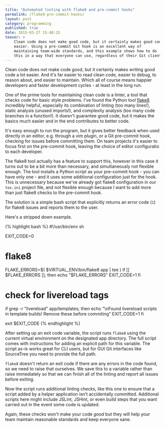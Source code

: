 ```yaml
---
title: "Automated linting with flake8 and pre-commit hooks"
permalink: /flake8-pre-commit-hooks/
layout: post
category: programming
published: true
date: 2015-03-27 15:40:15
teaser: >
    Clean code does not make good code, but it certainly makes good code
    easier. Using a pre-commit Git hook is an excellent way of
    maintaining team-wide standards, and this example shows how to do
    this in a way that everyone can use, regardless of their Git client.
---
```


Clean code does not make code good, but it certainly makes writing good
code a lot easier. And it's far easier to read clean code, easier to
debug, to reason about, and easier to maintain. Which all of course
means happier developers and faster development cycles - at least in the
long run.

One of the prime tools for maintaining clean code is a linter, a tool
that checks code for basic style problems. I've found the Python tool
[flake8](flake8.readthedocs.org) incredibly helpful, especially its
combination of linting (too many lines!), static analysis (unused
imports!), and complexity analysis (too many code branches in a
function!). It doesn't guarantee good code, but it makes the basics much
easier and in the end contributes to better code.

It's easy enough to run the program, but it gives better feedback when
used directly in an editor, e.g. through a vim plugin, or a Git
pre-commit hook, checking for issues before committing them. On team
projects it's easier to focus first on the pre-commit hook, leaving the
choice of editor configuratio to each developer.

The flake8 tool actually has a feature to support this, however in this
case it turns out to be a bit more than necessary, and simultaneously
not flexible enough. The tool installs a Python script as your
pre-commit hook - you can have only one - and it uses some additional
configuration just for the hook. This is unnecessary because we've
already got flake8 configuration in our `tox.ini` project file, and not
flexible enough because I want to add more than just flake8 checks to
the pre-commit hook.

The solution is a simple bash script that explicitly returns an error
code (`1`) for flake8 issues and reports them to the user.

Here's a stripped down example.

{% highlight bash %}
#!/usr/bin/env sh

EXIT_CODE=0

# flake8
FLAKE_ERRORS=$( $VIRTUAL_ENV/bin/flake8 app | tee )
if  [[ $FLAKE_ERRORS ]]; then
    echo "$FLAKE_ERRORS"
    EXIT_CODE=1
fi

# check for livereload tags
if grep -r "livereload" app/templates; then
    echo "\nFound livereload scripts in template builds! Remove these before commiting"
    EXIT_CODE=1
fi

exit $EXIT_CODE
{% endhighlight %}

After setting up an exit code variable, the script runs `flake8` using
the current virtual environment on the designated app directory. The
full script comes with instructions for adding an explicit path for this
variable. The script as-is works great for CLI users, but for GUI Git
interfaces like SourceTree you need to provide the full path.

`flake8` doesn't return an exit code if there are any errors in the code
found, so we need to raise that ourselves. We save this to a variable
rather than raise immediately so that we can finish all of the linting
and report all issues before exiting.

Now the script runs additional linting checks, like this one to ensure
that a script added by a helper application isn't accidentally
committed. Additional scripts here might include JSLint, JSHint, or even
build steps that you want carried out in the event some code is updated.

Again, these checks won't make your code *good* but they will help your
team maintain reasonable standards and keep everyone sane.

